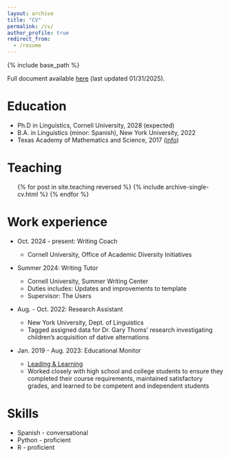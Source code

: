 ```yaml
---
layout: archive
title: "CV"
permalink: /cv/
author_profile: true
redirect_from:
  - /resume
---
```


{% include base_path %}

Full document available <a target="_blank" rel="noopener" href="/pdfs/CV_013125.pdf">here</a> (last updated 01/31/2025).

Education
======
* Ph.D in Linguistics, Cornell University, 2028 (expected)
* B.A. in Linguistics (minor: Spanish), New York University, 2022
* Texas Academy of Mathematics and Science, 2017 (<a target="_blank" rel="noopener" href="https://tams.unt.edu/">info</a>)


<!-- Publications
======
  <ul>{% for post in site.publications reversed %}
    {% include archive-single-cv.html %}
  {% endfor %}</ul> -->
  
<!-- Talks
======
  <ul>{% for post in site.talks reversed %}
    {% include archive-single-talk-cv.html  %}
  {% endfor %}</ul> -->
  
Teaching
======
  <ul>{% for post in site.teaching reversed %}
    {% include archive-single-cv.html %}
  {% endfor %}</ul>

Work experience
======
* Oct. 2024 - present: Writing Coach
  * Cornell University, Office of Academic Diversity Initiatives

* Summer 2024: Writing Tutor
  * Cornell University, Summer Writing Center
  * Duties includes: Updates and improvements to template
  * Supervisor: The Users

* Aug. - Oct. 2022: Research Assistant
  * New York University, Dept. of Linguistics
  * Tagged assigned data for Dr. Gary Thoms’ research investigating children’s acquisition of dative alternations

* Jan. 2019 - Aug. 2023: Educational Monitor
  * <a target="_blank" rel="noopener" href="https://www.leadingandlearning.com">Leading & Learning</a>
  * Worked closely with high school and college students to ensure they completed their course requirements, maintained satisfactory grades, and learned to be competent and 
  independent students

Skills
======
* Spanish - conversational
* Python - proficient
* R - proficient
  
<!-- Service and leadership
======
* Currently signed in to 43 different slack teams -->
